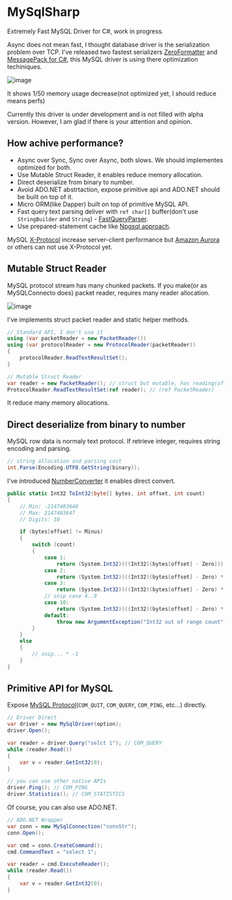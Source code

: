 MySqlSharp
===
Extremely Fast MySQL Driver for C#, work in progress.

Async does not mean fast, I thought database driver is the serialization problem over TCP. I've released two fastest serializers [ZeroFormatter](https://github.com/neuecc/ZeroFormatter) and [MessagePack for C#](https://github.com/neuecc/MessagePack-CSharp), this MySQL driver is using there optimization techiniques.

![image](https://user-images.githubusercontent.com/46207/29018376-ce3ecba0-7b95-11e7-90f0-d32d7c80b04b.png)

It shows 1/50 memory usage decrease(not optimized yet, I should reduce means perfs)

Currently this driver is under development and is not filled with alpha version. However, I am glad if there is your attention and opinion.

How achive performance?
---
* Async over Sync, Sync over Async, both slows. We should implementes optimized for both.
* Use Mutable Struct Reader, it enables reduce memory allocation.
* Direct deserialize from binary to number.
* Avoid ADO.NET abstrtaction, expose primitive api and ADO.NET should be built on top of it.
* Micro ORM(like Dapper) built on top of primitive MySQL API.
* Fast query text parsing deliver with `ref char[]` buffer(don't use `StringBuilder` and `String`) - [FastQueryParser](https://github.com/neuecc/MySqlSharp/blob/master/src/MySqlSharp/Internal/FastQueryParser.cs).
* Use prepared-statement cache like [Npgsql approach](http://www.roji.org/prepared-statements-in-npgsql-3-2).

MySQL [X-Protocol](https://dev.mysql.com/doc/internals/en/x-protocol.html) increase server-client performance but [Amazon Aurora](https://aws.amazon.com/rds/aurora/details/) or others can not use X-Protocol yet.

Mutable Struct Reader
---
MySQL protocol stream has many chunked packets. If you make(or as MySQLConnecto does) packet reader, requires many reader allocation.

![image](https://user-images.githubusercontent.com/46207/29018333-a8902444-7b95-11e7-8215-d4e0000e0fac.png)

I've implements struct packet reader and static helper methods.

```csharp
// Standard API, I don't use it
using (var packetReader = new PacketReader())
using (var protocolReader = new ProtocolReader(packetReader))
{
    protocolReader.ReadTextResultSet();
}

// Mutable Struct Reader
var reader = new PacketReader(); // struct but mutable, has reading(offset) state
ProtocolReader.ReadTextResultSet(ref reader); // (ref PacketReader)
```

It reduce many memory allocations.

Direct deserialize from binary to number
---
MySQL row data is normaly text protocol. If retrieve integer, requires string encoding and parsing.

```csharp
// string allocation and parsing cost
int.Parse(Encoding.UTF8.GetString(binary));
```

I've introduced [NumberConverter](https://github.com/neuecc/MySqlSharp/blob/master/src/MySqlSharp/Internal/NumberConverter.cs) it enables direct convert. 

```csharp
public static Int32 ToInt32(byte[] bytes, int offset, int count)
{
    // Min: -2147483648
    // Max: 2147483647
    // Digits: 10

    if (bytes[offset] != Minus)
    {
        switch (count)
        {
            case 1:
                return (System.Int32)(((Int32)(bytes[offset] - Zero)));
            case 2:
                return (System.Int32)(((Int32)(bytes[offset] - Zero) * 10) + ((Int32)(bytes[offset + 1] - Zero)));
            case 3:
                return (System.Int32)(((Int32)(bytes[offset] - Zero) * 100) + ((Int32)(bytes[offset + 1] - Zero) * 10) + ((Int32)(bytes[offset + 2] - Zero)));
            // snip case 4..9
            case 10:
                return (System.Int32)(((Int32)(bytes[offset] - Zero) * 1000000000) + ((Int32)(bytes[offset + 1] - Zero) * 100000000) + ((Int32)(bytes[offset + 2] - Zero) * 10000000) + ((Int32)(bytes[offset + 3] - Zero) * 1000000) + ((Int32)(bytes[offset + 4] - Zero) * 100000) + ((Int32)(bytes[offset + 5] - Zero) * 10000) + ((Int32)(bytes[offset + 6] - Zero) * 1000) + ((Int32)(bytes[offset + 7] - Zero) * 100) + ((Int32)(bytes[offset + 8] - Zero) * 10) + ((Int32)(bytes[offset + 9] - Zero)));
            default:
                throw new ArgumentException("Int32 out of range count");
        }
    }
    else
    {
        // snip... * -1
    }
}
```

Primitive API for MySQL
---
Expose [MySQL Protocol](http://imysql.com/mysql-internal-manual/text-protocol.html)(`COM_QUIT`, `COM_QUERY`, `COM_PING`, etc...) directly.

```csharp
// Driver Direct
var driver = new MySqlDriver(option);
driver.Open();

var reader = driver.Query("selct 1"); // COM_QUERY
while (reader.Read())
{
    var v = reader.GetInt32(0);
}

// you can use other native APIs
driver.Ping(); // COM_PING
driver.Statistics(); // COM_STATISTICS
```

Of course, you can also use ADO.NET.

```csharp
// ADO.NET Wrapper
var conn = new MySqlConnection("connStr");
conn.Open();

var cmd = conn.CreateCommand();
cmd.CommandText = "select 1";

var reader = cmd.ExecuteReader();
while (reader.Read())
{
    var v = reader.GetInt32(0);
}
```